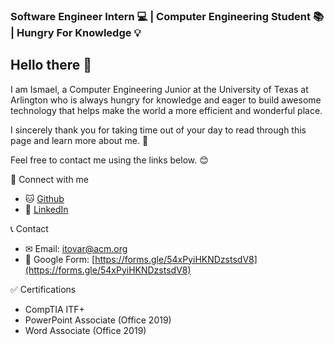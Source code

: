 ### Software Engineer Intern 💻 | Computer Engineering Student 📚 | Hungry For Knowledge 💡

## Hello there 👋

I am Ismael, a Computer Engineering Junior at the University of Texas at Arlington who is always hungry for knowledge and eager to build awesome technology that helps make the world a more efficient and wonderful place.

I sincerely thank you for taking time out of your day to read through this page and learn more about me. 🙏

Feel free to contact me using the links below. 😊

🧑 Connect with me
- 🐱 [Github](https://github.com/ismaeltovar)
- 🔗 [LinkedIn](https://www.linkedin.com/in/ismael-tovar/)

📞 Contact
- ✉ Email: itovar@acm.org
- 📃 Google Form: [https://forms.gle/54xPyiHKNDzstsdV8](https://forms.gle/54xPyiHKNDzstsdV8)

✅ Certifications
- CompTIA ITF+
- PowerPoint Associate (Office 2019)
- Word Associate (Office 2019)
